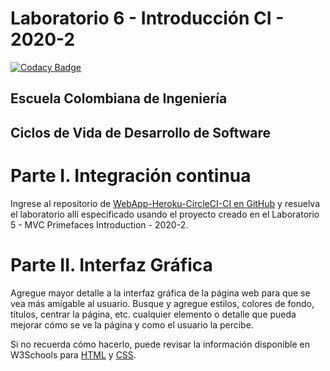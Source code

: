 # __Laboratorio 6 - Introducción CI - 2020-2__

[![Codacy Badge](https://api.codacy.com/project/badge/Grade/0b197155812d4c78aa790727bc58c904)](https://app.codacy.com/manual/Rincon10/CVDS-LAB06?utm_source=github.com&utm_medium=referral&utm_content=Rincon10/CVDS-LAB06&utm_campaign=Badge_Grade_Settings)

## __Escuela Colombiana de Ingeniería__
## __Ciclos de Vida de Desarrollo de Software__

# __Parte I. Integración continua__
Ingrese al repositorio de [WebApp-Heroku-CircleCI-CI en GitHub](https://github.com/PDSW-ECI/WebApp-Heroku-CircleCI-CI) y resuelva el laboratorio allí especificado usando el proyecto creado en el  Laboratorio 5 - MVC Primefaces Introduction - 2020-2.

# __Parte II. Interfaz Gráfica__

Agregue mayor detalle a la interfaz gráfica de la página web para que se vea más amigable al usuario. Busque y agregue estilos, colores de fondo, títulos, centrar la página, etc. cualquier elemento o detalle que pueda mejorar cómo se ve la página y como el usuario la percibe.

Si no recuerda cómo hacerlo, puede revisar la información disponible en W3Schools para [HTML](https://www.w3schools.com/html/) y [CSS](https://www.w3schools.com/css/).